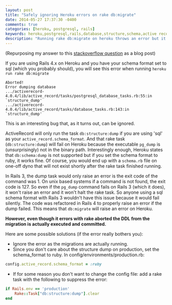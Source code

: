 ```yaml
---
layout: post
title: "Safely ignoring Heroku errors on rake db:migrate"
date: 2014-05-27 17:37:30 -0400
comments: true
categories: [heroku, postgresql, rails]
keywords: heroku,postgresql,rails,database,structure,schema,active record
description: "Running rake db:migrate on heroku throws an error but it can be ignored or squelched becasue the migrations actually run."
---
```

(Repurposing my answer to this [stackoverflow question](http://stackoverflow.com/questions/17300341/migrate-not-working-on-heroku/17306077) as a blog post)

If you are using Rails 4.x on Heroku and you have your schema format set to sql (which you probably should), you will see this error when running ```heroku run rake db:migrate```

```
Aborted!
Error dumping database
.../activerecord-4.0.4/lib/active_record/tasks/postgresql_database_tasks.rb:55:in `structure_dump'
.../activerecord-4.0.4/lib/active_record/tasks/database_tasks.rb:143:in `structure_dump'
```

This is an interesting bug that, as it turns out, can be ignored.

ActiveRecord will only run the task ```db:structure:dump``` if you are using 'sql' as
your ```active_record.schema_format```.  And that rake task (```db:structure:dump```) will
fail on Heroku because the executable ```pg_dump``` is (unsurprisingly) not in the
binary path.  Interestingly enough, Heroku states that ```db:schema:dump``` is not
supported but if you set the schema format to ruby, it works fine. Of course,
you would end up with a ```schema.rb``` file on one-off dyno that will not exist
shortly after the rake task finished running.

In Rails 3, the dump task would only raise an error is the exit code of the
command was 1. On unix based systems if a command is not found, the exit code
is 127.  So even if the ```pg_dump``` command fails on Rails 3 (which it does), it
won't raise an error and it won't halt the rake task. So anyone using a sql
schema format with Rails 3 wouldn't have this issue because it would fail
silently. The code was refactored in Rails 4 to properly raise an error if the dump failed.
This means that ```db:migrate``` will raise an error on Heroku.

**However, even though it errors with rake aborted the DDL from the migration is actually executed and committed.**


Here are some possible solutions (if the error really bothers you):

* Ignore the error as the migrations are actually running.
* Since you don't care about the structure dump on production, set the schema_format to ruby. In config/environments/production.rb:

``` ruby
config.active_record.schema_format = :ruby
```

* If for some reason you don't want to change the config file: add a rake task with the following to suppress the error:

``` ruby
if Rails.env == 'production'
    Rake::Task["db:structure:dump"].clear
end
```


